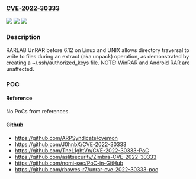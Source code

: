 ### [CVE-2022-30333](https://cve.mitre.org/cgi-bin/cvename.cgi?name=CVE-2022-30333)
![](https://img.shields.io/static/v1?label=Product&message=n%2Fa&color=blue)
![](https://img.shields.io/static/v1?label=Version&message=n%2Fa&color=blue)
![](https://img.shields.io/static/v1?label=Vulnerability&message=n%2Fa&color=brighgreen)

### Description

RARLAB UnRAR before 6.12 on Linux and UNIX allows directory traversal to write to files during an extract (aka unpack) operation, as demonstrated by creating a ~/.ssh/authorized_keys file. NOTE: WinRAR and Android RAR are unaffected.

### POC

#### Reference
No PoCs from references.

#### Github
- https://github.com/ARPSyndicate/cvemon
- https://github.com/J0hnbX/CVE-2022-30333
- https://github.com/TheL1ghtVn/CVE-2022-30333-PoC
- https://github.com/aslitsecurity/Zimbra-CVE-2022-30333
- https://github.com/nomi-sec/PoC-in-GitHub
- https://github.com/rbowes-r7/unrar-cve-2022-30333-poc

